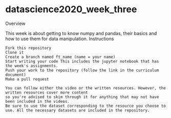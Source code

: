 # datascience2020_week_three
Overview

This week is about getting to know numpy and pandas, their basics and how to use them for data manipulation.
Instructions

    Fork this repository
    Clone it
    Create a branch named ft_name (name = your name)
    Start writing your code This includes the jupyter notebook that has the week's assignments.
    Push your work to the repository (follow the link in the curriculum document)
    Make a pull request
    
    You can follow either the video or the written resources. However, the written resources cover more content 
    so you're advised to skim through it for anything that may not have been included in the videos.
    Be sure to use the dataset corresponding to the resource you choose to use. All the necessary datasets are included in the repository.
    
    
    
    
